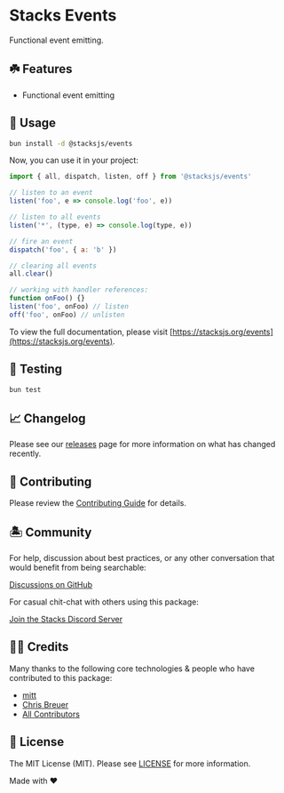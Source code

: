 # Stacks Events

Functional event emitting.

## ☘️ Features

- Functional event emitting

## 🤖 Usage

```bash
bun install -d @stacksjs/events
```

Now, you can use it in your project:

```js
import { all, dispatch, listen, off } from '@stacksjs/events'

// listen to an event
listen('foo', e => console.log('foo', e))

// listen to all events
listen('*', (type, e) => console.log(type, e))

// fire an event
dispatch('foo', { a: 'b' })

// clearing all events
all.clear()

// working with handler references:
function onFoo() {}
listen('foo', onFoo) // listen
off('foo', onFoo) // unlisten
```

To view the full documentation, please visit [https://stacksjs.org/events](https://stacksjs.org/events).

## 🧪 Testing

```bash
bun test
```

## 📈 Changelog

Please see our [releases](https://github.com/stacksjs/stacks/releases) page for more information on what has changed recently.

## 🚜 Contributing

Please review the [Contributing Guide](https://github.com/stacksjs/contributing) for details.

## 🏝 Community

For help, discussion about best practices, or any other conversation that would benefit from being searchable:

[Discussions on GitHub](https://github.com/stacksjs/stacks/discussions)

For casual chit-chat with others using this package:

[Join the Stacks Discord Server](https://discord.gg/stacksjs)

## 🙏🏼 Credits

Many thanks to the following core technologies & people who have contributed to this package:

- [mitt](https://github.com/developit/mitt)
- [Chris Breuer](https://github.com/chrisbbreuer)
- [All Contributors](../../contributors)

## 📄 License

The MIT License (MIT). Please see [LICENSE](https://github.com/stacksjs/stacks/tree/main/LICENSE.md) for more information.

Made with ❤️
